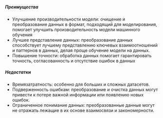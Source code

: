 ##### Преимущества
- Улучшение производительности модели: очищение и преобразование данных в формат, подходящий для моделирования, помогает улучшить производительность модели машинного обучения
- Лучшее представление данных: преобразование данных способствует лучшему представлению ключевых взаимоотношений и паттернов в данных, делая проще обучение модели на данных.
- Повышение точности: обработка данных помогает гарантировать точность, согласованность и отсутствие ошибок в данных

##### Недостатки
- Времязатратность: особенно для больших и сложных датасетов.
- Подверженность ошибкам: преобразование и очистка данных могут привести к потере важной информации или появлению новых ошибок.
- Ограниченное понимание данных: преобразованные данные могут не отражать лежащие в их основе взаимосвязи и закономерности.